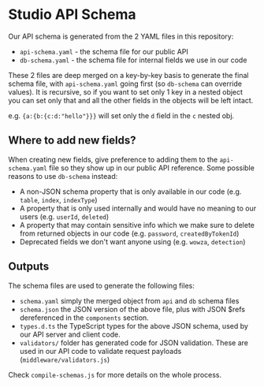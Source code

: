 # Studio API Schema

Our API schema is generated from the 2 YAML files in this repository:

- `api-schema.yaml` - the schema file for our public API
- `db-schema.yaml` - the schema file for internal fields we use in our code

These 2 files are deep merged on a key-by-key basis to generate the final schema
file, with `api-schema.yaml` going first (so `db-schema` can override values).
It is recursive, so if you want to set only 1 key in a nested object you can set
only that and all the other fields in the objects will be left intact.

e.g. `{a:{b:{c:d:"hello"}}}` will set only the `d` field in the `c` nested obj.

## Where to add new fields?

When creating new fields, give preference to adding them to the
`api-schema.yaml` file so they show up in our public API reference. Some
possible reasons to use `db-schema` instead:

- A non-JSON schema property that is only available in our code (e.g. `table`,
  `index`, `indexType`)
- A property that is only used internally and would have no meaning to our users
  (e.g. `userId`, `deleted`)
- A property that may contain sensitive info which we make sure to delete from
  returned objects in our code (e.g. `password`, `createdByTokenId`)
- Deprecated fields we don't want anyone using (e.g. `wowza`, `detection`)

## Outputs

The schema files are used to generate the following files:

- `schema.yaml` simply the merged object from `api` and `db` schema files
- `schema.json` the JSON version of the above file, plus with JSON $refs
  dereferenced in the `components` section.
- `types.d.ts` the TypeScript types for the above JSON schema, used by our API
  server and client code.
- `validators/` folder has generated code for JSON validation. These are used in
  our API code to validate request payloads (`middleware/validators.js`)

Check `compile-schemas.js` for more details on the whole process.
